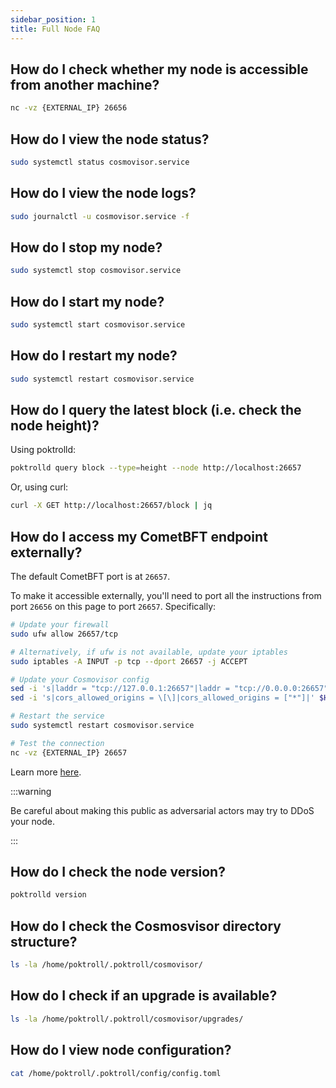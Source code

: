 ```yaml
---
sidebar_position: 1
title: Full Node FAQ
---
```


## How do I check whether my node is accessible from another machine?

```bash
nc -vz {EXTERNAL_IP} 26656
```

## How do I view the node status?

```bash
sudo systemctl status cosmovisor.service
```

## How do I view the node logs?

```bash
sudo journalctl -u cosmovisor.service -f
```

## How do I stop my node?

```bash
sudo systemctl stop cosmovisor.service
```

## How do I start my node?

```bash
sudo systemctl start cosmovisor.service
```

## How do I restart my node?

```bash
sudo systemctl restart cosmovisor.service
```

## How do I query the latest block (i.e. check the node height)?

Using poktrolld:

```bash
poktrolld query block --type=height --node http://localhost:26657
```

Or, using curl:

```bash
curl -X GET http://localhost:26657/block | jq
```

## How do I access my CometBFT endpoint externally?

The default CometBFT port is at `26657`.

To make it accessible externally, you'll need to port all the instructions from
port `26656` on this page to port `26657`. Specifically:

```bash
# Update your firewall
sudo ufw allow 26657/tcp

# Alternatively, if ufw is not available, update your iptables
sudo iptables -A INPUT -p tcp --dport 26657 -j ACCEPT

# Update your Cosmovisor config
sed -i 's|laddr = "tcp://127.0.0.1:26657"|laddr = "tcp://0.0.0.0:26657"|' $HOME/.poktroll/config/config.toml
sed -i 's|cors_allowed_origins = \[\]|cors_allowed_origins = ["*"]|' $HOME/.poktroll/config/config.toml

# Restart the service
sudo systemctl restart cosmovisor.service

# Test the connection
nc -vz {EXTERNAL_IP} 26657
```

Learn more [here](https://docs.cometbft.com/main/rpc/).

:::warning

Be careful about making this public as adversarial actors may try to DDoS your node.

:::

## How do I check the node version?

```bash
poktrolld version
```

## How do I check the Cosmosvisor directory structure?

```bash
ls -la /home/poktroll/.poktroll/cosmovisor/
```

## How do I check if an upgrade is available?

```bash
ls -la /home/poktroll/.poktroll/cosmovisor/upgrades/
```

## How do I view node configuration?

```bash
cat /home/poktroll/.poktroll/config/config.toml
```
